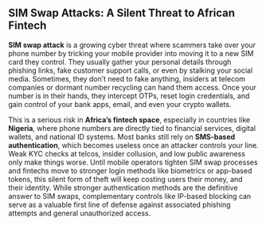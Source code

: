 ## SIM Swap Attacks: A Silent Threat to African Fintech

**SIM swap attack** is a growing cyber threat where scammers take over your phone number by tricking your mobile provider into moving it to a new SIM card they control. They usually gather your personal details through phishing links, fake customer support calls, or even by stalking your social media. Sometimes, they don’t need to fake anything, insiders at telecom companies or dormant number recycling can hand them access. Once your number is in their hands, they intercept OTPs, reset login credentials, and gain control of your bank apps, email, and even your crypto wallets.

This is a serious risk in **Africa’s fintech space**, especially in countries like **Nigeria**, where phone numbers are directly tied to financial services, digital wallets, and national ID systems. Most banks still rely on **SMS-based authentication**, which becomes useless once an attacker controls your line. Weak KYC checks at telcos, insider collusion, and low public awareness only make things worse. Until mobile operators tighten SIM swap processes and fintechs move to stronger login methods like biometrics or app-based tokens, this silent form of theft will keep costing users their money, and their identity. While stronger authentication methods are the definitive answer to SIM swaps, complementary controls like IP-based blocking can serve as a valuable first line of defense against associated phishing attempts and general unauthorized access.